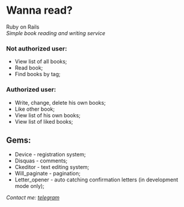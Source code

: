 # Wanna read? 
Ruby on Rails  
*Simple book reading and writing service* 
  
### Not authorized user:
- View list of all books;
- Read book;
- Find books by tag;

### Authorized user:
- Write, change, delete his own books;
- Like other book;
- View list of his own books;
- View list of liked books;

## Gems:
* Device - registration system;
* Disquas - comments;
* Ckeditor - text editing system;
* Will_paginate - pagination;
* Letter_opener - auto catching confirmation letters (in development mode only);

*Contact me: [telegram](https://t.me/lilyk_16)*
